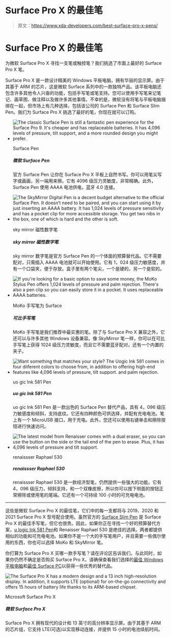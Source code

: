 # Surface Pro X 的最佳笔

> 原文：<https://www.xda-developers.com/best-surface-pro-x-pens/>

# Surface Pro X 的最佳笔

为微软 Surface Pro X 寻找一支笔或触控笔？我们挑选了市面上最好的 Surface Pro X 笔。

Surface Pro X 是一款设计精美的 Windows 平板电脑，拥有华丽的显示屏。由于其基于 ARM 的芯片，这是微软 Surface 系列中的一款独特产品。该平板电脑还包含许多其他令人兴奋的功能，包括手写笔或笔支持。您可以使用手写笔来记笔记、画草图、做注释以及做许多其他事情。不幸的是，微软没有将笔与平板电脑捆绑在一起，但市场上有几种选择，包括该公司的 Surface Pen 和 Surface Slim Pen。我们为 Surface Pro X 挑选了最好的笔，你现在就可以订购。

*   <picture>![The classic Surface Pen is still a fantastic pen experience for the Surface Pro 9\. It's cheaper and has replaceable batteries. It has 4,096 levels of pressure, tilt support, and a more rounded design you might prefer.](img/c9172e2b4cc798798b96f1f70a1731e9.png)</picture>

    Surface Pen

    ##### 微软 Surface Pen

    官方 Surface Pen 让你在 Surface Pro X 平板上自然书写。你可以用笔尖写字或画画，另一端用来擦。它有 4096 级压力灵敏度，非常精确。此外，Surface Pen 使用 AAAA 电池供电，蓝牙 4.0 连接。

*   <picture>![The SkyMirror Digital Pen is a decent budget alternative to the official Surface Pen. It doesn’t need to be paired, and you can start using it by just inserting an AAAA battery. It has 1,024 levels of pressure sensitivity and has a pocket clip for more accessible storage. You get two nibs in the box, one of which is hard and the other is soft.](img/f1cc3685c980681a41c1308e383ec453.png)</picture>

    sky mirror 磁性数字笔

    ##### sky mirror 磁性数字笔

    sky mirror 数字笔是官方 Surface Pen 的一个体面的预算替代品。它不需要配对，只需插入 AAAA 电池就可以开始使用。它有 1，024 级压力敏感度，并有一个口袋夹，便于存放。盒子里有两个笔尖，一个是硬的，另一个是软的。

*   <picture>![If you're looking for a basic option to save some money, the MoKo Stylus Pen offers 1,024 levels of pressure and palm rejection. There's also a pen clip so you can easily store it in a pocket. It uses replaceable AAAA batteries.](img/94884ab473a61ac52299665031bcddf3.png)</picture>

    MoKo 手写笔为 Surface

    ##### 可比手写笔

    MoKo 手写笔是我们推荐中最实惠的笔。除了与 Surface Pro X 兼容之外，它还可以与许多其他 Windows 设备兼容。像 SkyMirror 笔一样，你可以在可比手写笔上获得 1024 级压力灵敏度，而且它不需要蓝牙配对。还有一个内置的夹子。

*   <picture>![Want something that matches your style? The Uogic Ink 581 comes in four diiferent colors to choose from, in addition to offering high-end features like 4,096 levels of pressure, tilt support. and palm rejection.](img/1017a461e5cfd67c288342f518eb076f.png)</picture>

    uo gic Ink 581 Pen

    ##### uo gic Ink 581 Pen

    uo gic Ink 581 Pen 是一款出色的 Surface Pen 替代产品，具有 4，096 级压力敏感度和倾斜，支持底纹。它还有四种颜色可供选择，并配有充电电池。笔上有一个 MicroUSB 接口，用于充电。此外，您还可以使用右键单击和擦除按钮进行快速访问。

*   <picture>![The latest model from Renaisser comes with a dual eraser, so you can use the button on the side or the tail end of the pen to erase. Plus, it has 4,096 levels of pressure and tilt support.](img/fb8d4528e5f36c7401a8225b42ed8ebd.png)</picture>

    renaissser Raphael 530

    ##### renaissser Raphael 530

    renaissser Raphael 530 是一款经济型笔，仍然提供一些强大的功能。它有 4，096 级压力，倾斜支持，和一个双橡皮擦，所以你可以按下侧面的按钮正常擦除或使用笔的尾端。它还有一个可持续 100 小时的可充电电池。

* * *

这些是微软 Surface Pro X 的最佳笔，它们中的每一支都将与 2019、2020 和 2021 Surface Pro X 型号配合使用。虽然官方的 [Surface Slim Pen](https://www.amazon.com/New-Microsoft-Surface-Slim-Pen/dp/B07YNLS53W/?tag=xda-5c1fb6o-20&ascsubtag=UUxdaUeUpU5481&asc_refurl=https%3A%2F%2Fwww.xda-developers.com%2Fbest-surface-pro-x-pens%2F&asc_campaign=Affiliate) 是 Surface Pro X 的最佳手写笔，但它也很贵。因此，如果你正在寻找一个好的预算替代方案，[u logic Ink 581 Pen](https://www.amazon.com/Uogic-Microsoft-Sensitivity-Rejection-Rechargeable/dp/B08BJLDFWT/?tag=xda-5c1fb6o-20&ascsubtag=UUxdaUeUpU5481&asc_refurl=https%3A%2F%2Fwww.xda-developers.com%2Fbest-surface-pro-x-pens%2F&asc_campaign=Affiliate)和 Renaisser Raphael 530 是绝佳的选择。两者都提供相似的功能和可充电电池。如果你不是一个大的手写笔用户，并且需要一些偶尔使用的东西，你也可以选择 MoKo 和 SkyMirror 笔。

你打算为 Surface Pro X 买哪一款手写笔？请在评论区告诉我们。与此同时，如果你仍然不确定是否购买 Surface Pro X，请确保查看我们选择的[最佳 Windows 平板电脑](https://www.xda-developers.com/best-windows-tablets/)和[最佳 Surface PC](https://www.xda-developers.com/best-microsoft-surface-pcs/)以获得一些优秀的替代品。

 <picture>![The Surface Pro X has a modern design and a 13 inch high-resolution display. In addition, it supports LTE (optional) for on-the-go connectivity and offers 15 hours of battery life thanks to its ARM-based chipset.](img/3c89eda45f39311a1c45d195ba1f2e6d.png)</picture> 

Microsoft Surface Pro X

##### 微软 Surface Pro X

Surface Pro X 拥有现代的设计和 13 英寸的高分辨率显示屏。由于其基于 ARM 的芯片组，它支持 LTE(可选)以实现移动连接，并提供 15 小时的电池续航时间。